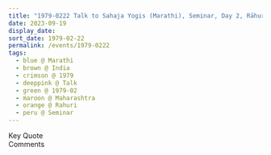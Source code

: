 ```yaml
---
title: "1979-0222 Talk to Sahaja Yogis (Marathi), Seminar, Day 2, Rāhurī, Maharashtra, India"
date: 2023-09-19
display_date: 
sort_date: 1979-02-22
permalink: /events/1979-0222
tags:
  - blue @ Marathi
  - brown @ India
  - crimson @ 1979
  - deeppink @ Talk
  - green @ 1979-02
  - maroon @ Maharashtra
  - orange @ Rahuri
  - peru @ Seminar
---
```


<wave-list>
  <list-title color="green" width="75">Key Quote</list-title>
  <list-item color="BlanchedAlmond"  width="200"></list-item>
  <list-item color="Lavender"></list-item>
  <list-item color="BlanchedAlmond"></list-item>
</wave-list>

<br>

<wave-list>
  <list-title color="green" width="75">Comments</list-title>
  <list-item color="BlanchedAlmond"  width="200"></list-item>
  <list-item color="Lavender"></list-item>
  <list-item color="BlanchedAlmond"></list-item>
</wave-list>